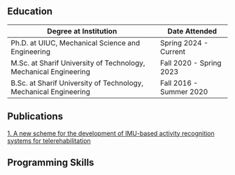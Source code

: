 ## Education
<table>
    <thead>
        <tr>
            <th>Degree at Institution</th>
            <th>Date Attended</th>
        </tr>
    </thead>
    <tbody>
        <tr>
            <td>Ph.D. at UIUC, Mechanical Science and Engineering</td>
            <td>Spring 2024 - Current</td>
        </tr>
        <tr>
            <td>M.Sc. at Sharif University of Technology, Mechanical Engineering</td>
            <td>Fall 2020 - Spring 2023</td>
        </tr>
        <tr>
            <td>B.Sc. at Sharif University of Technology, Mechanical Engineering</td>
            <td>Fall 2016 - Summer 2020</td>
        </tr>
    </tbody>
</table>

## Publications
[1. A new scheme for the development of IMU-based activity recognition systems for telerehabilitation](https://doi.org/10.1016/j.medengphy.2022.103876)


## Programming Skills
